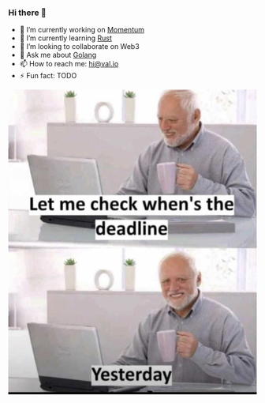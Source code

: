 ### Hi there 👋

- 🔭 I’m currently working on [Momentum](https://github.com/momentum-xyz)
- 🌱 I’m currently learning [Rust](https://www.rust-lang.org)
- 👯 I’m looking to collaborate on Web3
- 💬 Ask me about [Golang](https://go.dev)
- 📫 How to reach me: hi@val.io
- ⚡ Fun fact: TODO

![alt text](https://raw.githubusercontent.com/bitmaskit/bitmaskit/master/meme.jpg "Nice Meme")


<!--![alt text](https://github-readme-stats.vercel.app/api?username=bitmaskit&&show_icons=true&title_color=ffffff&icon_color=bb2acf&text_color=daf7dc&bg_color=151515 "Stats")
-->
